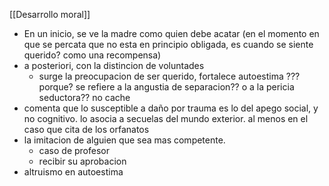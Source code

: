 [[Desarrollo moral]]

- En un inicio, se ve la madre como quien debe acatar
	(en el momento en que se percata que no esta en principio obligada, es cuando se siente querido? como una recompensa)
- a posteriori, con la distincion de voluntades
	- surge la preocupacion de ser querido, fortalece autoestima
		??? porque? se refiere a la angustia de separacion?? o a la pericia seductora?? no cache
- comenta que lo susceptible a daño por trauma es lo del apego social, y no cognitivo. lo asocia a secuelas del mundo exterior.
	al menos en el caso que cita de los orfanatos
- la imitacion de alguien que sea mas competente.
	- caso de profesor
	- recibir su aprobacion
- altruismo en autoestima